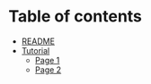 # Table of contents

* [README](README.md)
* [Tutorial](tutorial/readme.md)
  * [Page 1](tutorial/page-1.md)
  * [Page 2](tutorial/page-2.md)
